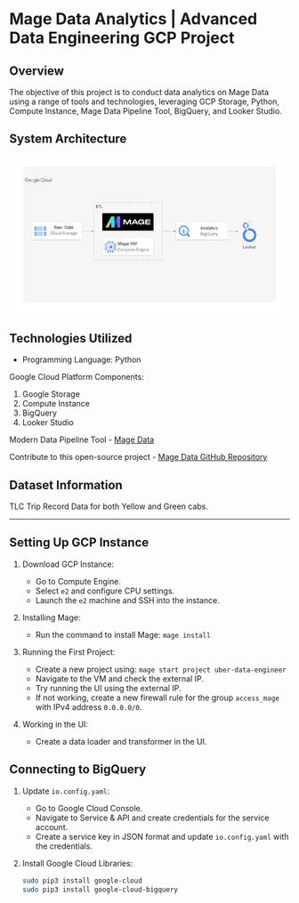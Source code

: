 # Mage Data Analytics | Advanced Data Engineering GCP Project

## Overview

The objective of this project is to conduct data analytics on Mage Data using a range of tools and technologies, leveraging GCP Storage, Python, Compute Instance, Mage Data Pipeline Tool, BigQuery, and Looker Studio.

## System Architecture 
![Architecture](architecture.jpg)

## Technologies Utilized
- Programming Language: Python

Google Cloud Platform Components:
1. Google Storage
2. Compute Instance 
3. BigQuery
4. Looker Studio

Modern Data Pipeline Tool - [Mage Data](https://www.mage.ai/)

Contribute to this open-source project - [Mage Data GitHub Repository](https://github.com/mage-ai/mage-ai)

## Dataset Information
TLC Trip Record Data for both Yellow and Green cabs.

---

## Setting Up GCP Instance

1. Download GCP Instance:
   - Go to Compute Engine.
   - Select `e2` and configure CPU settings.
   - Launch the `e2` machine and SSH into the instance.

2. Installing Mage:
   - Run the command to install Mage: `mage install`

3. Running the First Project:
   - Create a new project using: `mage start project uber-data-engineer`
   - Navigate to the VM and check the external IP.
   - Try running the UI using the external IP.
   - If not working, create a new firewall rule for the group `access_mage` with IPv4 address `0.0.0.0/0`.

4. Working in the UI:
   - Create a data loader and transformer in the UI.
  
  ## Connecting to BigQuery

1. Update `io.config.yaml`:
   - Go to Google Cloud Console.
   - Navigate to Service & API and create credentials for the service account.
   - Create a service key in JSON format and update `io.config.yaml` with the credentials.

2. Install Google Cloud Libraries:
   ```bash
   sudo pip3 install google-cloud
   sudo pip3 install google-cloud-bigquery
     

